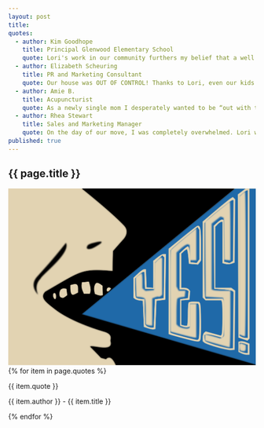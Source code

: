 ```yaml
---
layout: post
title:
quotes:
  - author: Kim Goodhope
    title: Principal Glenwood Elementary School
    quote: Lori's work in our community furthers my belief that a well organized home is directly linked to kids doing well in class.
  - author: Elizabeth Scheuring
    title: PR and Marketing Consultant
    quote: Our house was OUT OF CONTROL! Thanks to Lori, even our kids' rooms are tidy and easy to keep organized.
  - author: Amie B.
    title: Acupuncturist
    quote: As a newly single mom I desperately wanted to be “out with the old”. Thanks to Get It Together, a huge weight has been lifted and it’s “on with new” beginnings.
  - author: Rhea Stewart
    title: Sales and Marketing Manager
    quote: On the day of our move, I was completely overwhelmed. Lori was able to navigate the entire “moving experience” calmly, efficently, and most important, effectively.
published: true
---
```


<section id="testamonials" class="testamonials content-section text-center">
  <div class="container-fluid">
    <div class="row">
      <div class="col-md-12">
          <h2>{{ page.title }}</h2>
      </div>
    </div>
      <div class="art row">
        <img src="../img/testamonials-yes.svg" class="img-responsive" alt="Responsive image">
        <span class="quotes">
        {% for item in page.quotes %}
          <p class="quote">{{ item.quote }}</p><p class="author">{{ item.author }} - {{ item.title }}</p>
        {% endfor %}
        </span>
      </div>
      <div class="row">
          <div class="col-sm-10 col-sm-offset-1 text-center">
              <a href="#about" class="btn btn-circle page-scroll">
                <i class="fa fa-angle-double-down animated"></i>
              </a>
          </div>
      </div>
  </div>
</section>
